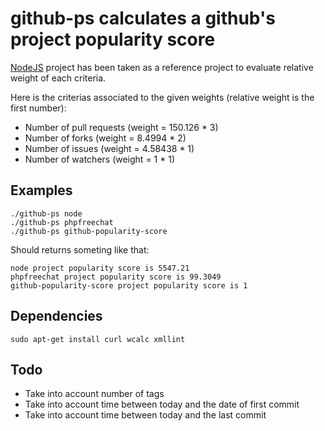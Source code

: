 # github-ps calculates a github's project popularity score

[NodeJS](https://github.com/joyent/node) project has been taken as a reference project to evaluate relative weight of each criteria.

Here is the criterias associated to the given weights (relative weight is the first number):

  - Number of pull requests (weight = 150.126 * 3)
  - Number of forks         (weight = 8.4994 * 2)
  - Number of issues        (weight = 4.58438 * 1)
  - Number of watchers      (weight = 1 * 1)

## Examples

    ./github-ps node
    ./github-ps phpfreechat
    ./github-ps github-popularity-score
    
Should returns someting like that:

    node project popularity score is 5547.21
    phpfreechat project popularity score is 99.3049
    github-popularity-score project popularity score is 1

## Dependencies

    sudo apt-get install curl wcalc xmllint

## Todo

  - Take into account number of tags
  - Take into account time between today and the date of first commit
  - Take into account time between today and the last commit